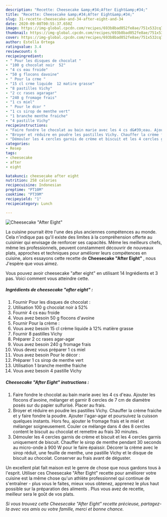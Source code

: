 ```yaml
---
description: "Recette: Cheesecake &amp;#34;After Eight&amp;#34;"
title: "Recette: Cheesecake &amp;#34;After Eight&amp;#34;"
slug: 31-recette-cheesecake-and-34-after-eight-and-34
date: 2020-09-08T00:55:37.650Z
image: https://img-global.cpcdn.com/recipes/693b8bad052fe8ae/751x532cq70/cheesecake-after-eight-photo-principale-de-la-recette.jpg
thumbnail: https://img-global.cpcdn.com/recipes/693b8bad052fe8ae/751x532cq70/cheesecake-after-eight-photo-principale-de-la-recette.jpg
cover: https://img-global.cpcdn.com/recipes/693b8bad052fe8ae/751x532cq70/cheesecake-after-eight-photo-principale-de-la-recette.jpg
author: Estella Ortega
ratingvalue: 3.4
reviewcount: 6
recipeingredient:
- " Pour les disques de chocolat "
- "100 g chocolat noir  52"
- "4 cs eau froide"
- "50 g flocons davoine"
- " Pour la crme "
- "15 cl crme liquide  12 matire grasse"
- "8 pastilles Vichy"
- "2 cc rases agaragar"
- "240 g fromage frais"
- "1 cs miel"
- " Pour le dcor "
- "1 cs sirop de menthe vert"
- "1 branche menthe fraiche"
- "4 pastille Vichy"
recipeinstructions:
- "Faire fondre le chocolat au bain marie avec les 4 cs d&#39;eau. Ajouter les flocons d&#39;avoine, mélanger et garnir 8 cercles de 7 cm de diamètre posés sur du papier sulfurisé. Placer au frais."
- "Broyer et réduire en poudre les pastilles Vichy. Chauffer la crème fraiche et y faire fondre la poudre. Ajouter l&#39;agar-agar et poursuivez la cuisson quelques instants. Hors feu, ajouter le fromage frais et le miel et mélanger soigneusement. Couler ce mélange dans 4 des 8 cercles content le biscuit au chocolat et remettre au frais 30 minutes."
- "Démouler les 4 cercles garnis de crème et biscuit et les 4 cercles garnis uniquement de biscuit. Chauffer le sirop de menthe pendant 30 seconds au micro-onde à 900 W pour le faire épaissir. Décorer la crème avec le sirop réduit, une feuille de menthe, une pastille Vichy et le disque de biscuit au chocolat. Conserver au frais avant de déguster."
categories:
- Resep
tags:
- cheesecake
- after
- eight

katakunci: cheesecake after eight 
nutrition: 258 calories
recipecuisine: Indonesian
preptime: "PT10M"
cooktime: "PT39M"
recipeyield: "1"
recipecategory: Lunch

---
```



![Cheesecake &#34;After Eight&#34;](https://img-global.cpcdn.com/recipes/693b8bad052fe8ae/751x532cq70/cheesecake-after-eight-photo-principale-de-la-recette.jpg)

La cuisine pourrait être l'une des plus anciennes compétences au monde. Cela n'indique pas qu'il existe des limites à la compréhension offerte au cuisinier qui envisage de renforcer ses capacités. Même les meilleurs chefs, même les professionnels, peuvent constamment découvrir de nouveaux plats, approches et techniques pour améliorer leurs compétences en cuisine, alors essayons cette recette de <strong> Cheesecake &#34;After Eight&#34; </strong>, nous J'espère que vous aimez.

<!--inarticleads1-->

Vous pouvez avoir cheesecake &#34;after eight&#34; en utilisant 14 Ingrédients et 3 pas. Voici comment vous atteindre cette.

##### Ingrédients de cheesecake &#34;after eight&#34; :

1. Fournir  Pour les disques de chocolat :
1. Utilisation 100 g chocolat noir à 52%
1. Fournir 4 cs eau froide
1. Vous avez besoin 50 g flocons d&#39;avoine
1. Fournir  Pour la crème :
1. Vous avez besoin 15 cl crème liquide à 12% matière grasse
1. Fournir 8 pastilles Vichy
1. Préparer 2 cc rases agar-agar
1. Vous avez besoin 240 g fromage frais
1. Vous devez vous préparer 1 cs miel
1. Vous avez besoin  Pour le décor :
1. Préparer 1 cs sirop de menthe vert
1. Utilisation 1 branche menthe fraiche
1. Vous avez besoin 4 pastille Vichy




<!--inarticleads2-->

##### Cheesecake &#34;After Eight&#34; instructions :

1. Faire fondre le chocolat au bain marie avec les 4 cs d&#39;eau. Ajouter les flocons d&#39;avoine, mélanger et garnir 8 cercles de 7 cm de diamètre posés sur du papier sulfurisé. Placer au frais.
1. Broyer et réduire en poudre les pastilles Vichy. Chauffer la crème fraiche et y faire fondre la poudre. Ajouter l&#39;agar-agar et poursuivez la cuisson quelques instants. Hors feu, ajouter le fromage frais et le miel et mélanger soigneusement. Couler ce mélange dans 4 des 8 cercles content le biscuit au chocolat et remettre au frais 30 minutes.
1. Démouler les 4 cercles garnis de crème et biscuit et les 4 cercles garnis uniquement de biscuit. Chauffer le sirop de menthe pendant 30 seconds au micro-onde à 900 W pour le faire épaissir. Décorer la crème avec le sirop réduit, une feuille de menthe, une pastille Vichy et le disque de biscuit au chocolat. Conserver au frais avant de déguster.




<!--inarticleads1-->

<p>
Un excellent plat fait maison est le genre de chose que nous gardons tous à l'esprit. Utiliser ces Cheesecake &#34;After Eight&#34; recette pour améliorer votre cuisine est la même chose qu'un athlète professionnel qui continue de s'entraîner - plus vous le faites, mieux vous obtenez, apprenez le plus haut possible sur la préparation des aliments . Plus vous avez de recette, meilleur sera le goût de vos plats.
</p>

<p>
<i>Si vous trouvez cette Cheesecake &#34;After Eight&#34; recette précieuse, partagez-la avec vos amis ou votre famille, merci et bonne chance.</i>
</p>
